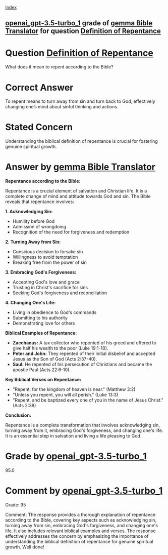 
[Index](../../../../index.md)
## [openai_gpt-3.5-turbo_1](../../../grading_models/openai_gpt-3.5-turbo_1.md) grade of [gemma Bible Translator](../../../answering_models/gemma_Bible_Translator.md) for question [Definition of Repentance](../../../questions/Definition_of_Repentance.md)

# Question [Definition of Repentance](../../../questions/Definition_of_Repentance.md)
What does it mean to repent according to the Bible?

# Correct Answer
To repent means to turn away from sin and turn back to God, effectively changing one’s mind about sinful thinking and actions.

# Stated Concern
Understanding the biblical definition of repentance is crucial for fostering genuine spiritual growth.

# Answer by [gemma Bible Translator](../../../answering_models/gemma_Bible_Translator.md)
**Repentance according to the Bible:**

Repentance is a crucial element of salvation and Christian life. It is a complete change of mind and attitude towards God and sin. The Bible reveals that repentance involves:

**1. Acknowledging Sin:**
- Humility before God
- Admission of wrongdoing
- Recognition of the need for forgiveness and redemption

**2. Turning Away from Sin:**
- Conscious decision to forsake sin
- Willingness to avoid temptation
- Breaking free from the power of sin

**3. Embracing God's Forgiveness:**
- Accepting God's love and grace
- Trusting in Christ's sacrifice for sins
- Seeking God's forgiveness and reconciliation

**4. Changing One's Life:**
- Living in obedience to God's commands
- Submitting to his authority
- Demonstrating love for others

**Biblical Examples of Repentance:**

- **Zacchaeus:** A tax collector who repented of his greed and offered to give half his wealth to the poor (Luke 19:1-10).
- **Peter and John:** They repented of their initial disbelief and accepted Jesus as the Son of God (Acts 2:37-40).
- **Saul:** He repented of his persecution of Christians and became the apostle Paul (Acts 22:6-10).

**Key Biblical Verses on Repentance:**

- "Repent, for the kingdom of heaven is near." (Matthew 3:2)
- "Unless you repent, you will all perish." (Luke 13:3)
- "Repent, and be baptized every one of you in the name of Jesus Christ." (Acts 2:38)

**Conclusion:**

Repentance is a complete transformation that involves acknowledging sin, turning away from it, embracing God's forgiveness, and changing one's life. It is an essential step in salvation and living a life pleasing to God.

# Grade by [openai_gpt-3.5-turbo_1](../../../grading_models/openai_gpt-3.5-turbo_1.md)
95.0

# Comment by [openai_gpt-3.5-turbo_1](../../../grading_models/openai_gpt-3.5-turbo_1.md)
Grade: 95

Comment: The response provides a thorough explanation of repentance according to the Bible, covering key aspects such as acknowledging sin, turning away from sin, embracing God's forgiveness, and changing one's life. It also includes relevant biblical examples and verses. The response effectively addresses the concern by emphasizing the importance of understanding the biblical definition of repentance for genuine spiritual growth. Well done!
